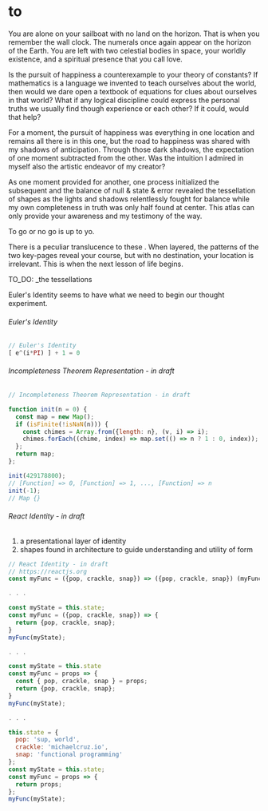# to

You are alone on your sailboat with no land on the horizon. That is when you remember the wall clock. The numerals once again appear on the horizon of the Earth. You are left with two celestial bodies in space, your worldly existence, and a spiritual presence that you call love.

Is the pursuit of happiness a counterexample to your theory of constants? If mathematics is a language we invented to teach ourselves about the world, then would we dare open a textbook of equations for clues about ourselves in that world? What if any logical discipline could express the personal truths we usually find though experience or each other? If it could, would that help?

For a moment, the pursuit of happiness was everything in one location and remains all there is in this one, but the road to happiness was shared with my shadows of anticipation. Through those dark shadows, the expectation of one moment subtracted from the other. Was the intuition I admired in myself also the artistic endeavor of my creator?

As one moment provided for another, one process initialized the subsequent and the balance of null & state & error revealed the tessellation of shapes as the lights and shadows relentlessly fought for balance while my own completeness in truth was only half found at center. This atlas can only provide your awareness and my testimony of the way.

To go or no go is up to yo.

There is a peculiar translucence to these . When layered, the patterns of the two key-pages reveal your course, but with no destination, your location is irrelevant. This is when the next lesson of life begins.

TO_DO: _the tessellations

Euler's Identity seems to have what we need to begin our thought experiment.

###### Euler's Identity
```javascript
// Euler's Identity
[ e^(i*PI) ] + 1 = 0
```

###### Incompleteness Theorem Representation - in draft
```javascript
// Incompleteness Theorem Representation - in draft

function init(n = 0) {
  const map = new Map();
  if (isFinite(!isNaN(n))) {
    const chimes = Array.from({length: n}, (v, i) => i);
    chimes.forEach((chime, index) => map.set(() => n ? 1 : 0, index));
  };
  return map;
};

init(429178800);
// [Function] => 0, [Function] => 1, ..., [Function] => n
init(-1);
// Map {}
```



###### React Identity - in draft
1. a presentational layer of identity
2. shapes found in architecture to guide understanding and utility of form
```javascript
// React Identity - in draft
// https://reactjs.org
const myFunc = ({pop, crackle, snap}) => ({pop, crackle, snap}) (myFunc)(this.state);

. . .

const myState = this.state;
const myFunc = ({pop, crackle, snap}) => {
  return {pop, crackle, snap};
}
myFunc(myState);

. . .

const myState = this.state
const myFunc = props => {
  const { pop, crackle, snap } = props;
  return {pop, crackle, snap};
}
myFunc(myState);

. . .

this.state = {
  pop: 'sup, world',
  crackle: 'michaelcruz.io',
  snap: 'functional programming'
};
const myState = this.state;
const myFunc = props => {
  return props;
};
myFunc(myState);
```
